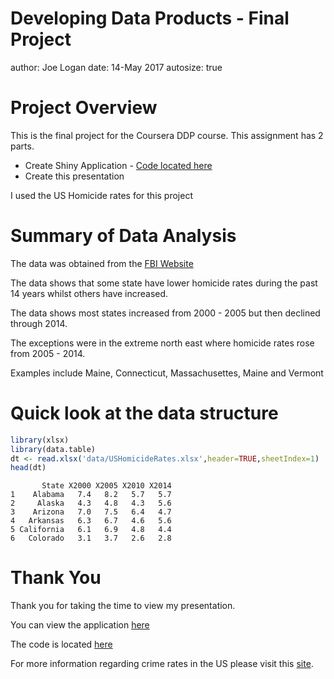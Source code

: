 Developing Data Products - Final Project
========================================================
author: Joe Logan
date: 14-May 2017
autosize: true
 
 
Project Overview
========================================================
 
This is the final project for the Coursera DDP course. 
This assignment has 2 parts.
 
- Create Shiny Application - [Code located here](https://github.com/jtl6713/DevelopingDataProducts-Final-Project)
- Create this presentation
 
I used the US Homicide rates for this project
 
 
Summary of Data Analysis
========================================================
 
The data was obtained from the [FBI Website](https://deathpenaltyinfo.org/murder-rates-nationally-and-state)
 
The data shows that some state have lower homicide rates during the past 14 years whilst others have increased.
 
The data shows most states increased from 2000 - 2005 but then declined through 2014.
 
The exceptions were in the extreme north east where homicide rates rose from 2005 - 2014.
 
Examples include Maine, Connecticut, Massachusettes, Maine and Vermont
 
 
Quick look at the data structure
========================================================
 

```r
library(xlsx)
library(data.table)
dt <- read.xlsx('data/USHomicideRates.xlsx',header=TRUE,sheetIndex=1)
head(dt)
```

```
       State X2000 X2005 X2010 X2014
1    Alabama   7.4   8.2   5.7   5.7
2     Alaska   4.3   4.8   4.3   5.6
3    Arizona   7.0   7.5   6.4   4.7
4   Arkansas   6.3   6.7   4.6   5.6
5 California   6.1   6.9   4.8   4.4
6   Colorado   3.1   3.7   2.6   2.8
```
 
 
Thank You
========================================================
 
Thank you for taking the time to view my presentation.
 
You can view the application [here](https://jtl6713.shinyapps.io/DevelopingDataProducts-Final-Project/)
 
The code is located [here](https://github.com/jtl6713/DevelopingDataProducts-Final-Project)
 
For more information regarding crime rates in the US please visit this [site](https://en.wikipedia.org/wiki/Crime_in_the_United_States).

